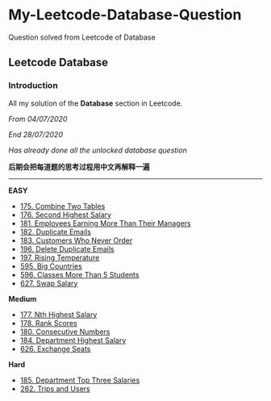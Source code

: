 # My-Leetcode-Database-Question
Question solved from Leetcode of Database
## Leetcode Database
### Introduction
All my solution of the **Database** section in Leetcode.

*From 04/07/2020*

*End 28/07/2020*

*Has already done all the unlocked database question*

**后期会把每道题的思考过程用中文再解释一遍**

---
**EASY**
- [175. Combine Two Tables](https://github.com/HarryQin99/My-Leetcode-Database-Question/blob/master/Problem%20Solved/175.%20Combine%20Two%20Tables.md)
- [176. Second Highest Salary](https://github.com/HarryQin99/My-Leetcode-Database-Question/blob/master/Problem%20Solved/176.%20Second%20Highest%20Salary.md)
- [181. Employees Earning More Than Their Managers](https://github.com/HarryQin99/My-Leetcode-Database-Question/blob/master/Problem%20Solved/181.%20Employees%20Earning%20More%20Than%20Their%20Managers.md)
- [182. Duplicate Emails](https://github.com/HarryQin99/My-Leetcode-Database-Question/blob/master/Problem%20Solved/182.%20Duplicate%20Emails.md)
- [183. Customers Who Never Order](https://github.com/HarryQin99/My-Leetcode-Database-Question/blob/master/Problem%20Solved/183.%20Customers%20Who%20Never%20Order.md)
- [196. Delete Duplicate Emails](https://github.com/HarryQin99/My-Leetcode-Database-Question/blob/master/Problem%20Solved/196.%20Delete%20Duplicate%20Emails.md)
- [197. Rising Temperature](https://github.com/HarryQin99/My-Leetcode-Database-Question/blob/master/Problem%20Solved/197.%20Rising%20Temperature.md)
- [595. Big Countries](https://github.com/HarryQin99/My-Leetcode-Database-Question/blob/master/Problem%20Solved/595.%20Big%20Countries.md)
- [596. Classes More Than 5 Students](https://github.com/HarryQin99/My-Leetcode-Database-Question/blob/master/Problem%20Solved/596.%20Classes%20More%20Than%205%20Students.md)
- [627. Swap Salary](https://github.com/HarryQin99/My-Leetcode-Database-Question/blob/master/Problem%20Solved/627.%20Swap%20Salary.md)

**Medium**
- [177. Nth Highest Salary](https://github.com/HarryQin99/My-Leetcode-Database-Question/blob/master/Problem%20Solved/177.%20Nth%20Highest%20Salary.md)
- [178. Rank Scores](https://github.com/HarryQin99/My-Leetcode-Database-Question/blob/master/Problem%20Solved/178.%20Rank%20Scores.md)
- [180. Consecutive Numbers](https://github.com/HarryQin99/My-Leetcode-Database-Question/blob/master/Problem%20Solved/180.%20Consecutive%20Numbers.md)
- [184. Department Highest Salary](https://github.com/HarryQin99/My-Leetcode-Database-Question/blob/master/Problem%20Solved/184.%20Department%20Highest%20Salary.md)
- [626. Exchange Seats](https://github.com/HarryQin99/My-Leetcode-Database-Question/blob/master/Problem%20Solved/626.%20Exchange%20Seats.md#626-exchange-seats)

**Hard**
- [185. Department Top Three Salaries](https://github.com/HarryQin99/My-Leetcode-Database-Question/blob/master/Problem%20Solved/185.%20Department%20Top%20Three%20Salaries.md)
- [262. Trips and Users](https://github.com/HarryQin99/My-Leetcode-Database-Question/blob/master/Problem%20Solved/262.%20Trips%20and%20Users.md)
